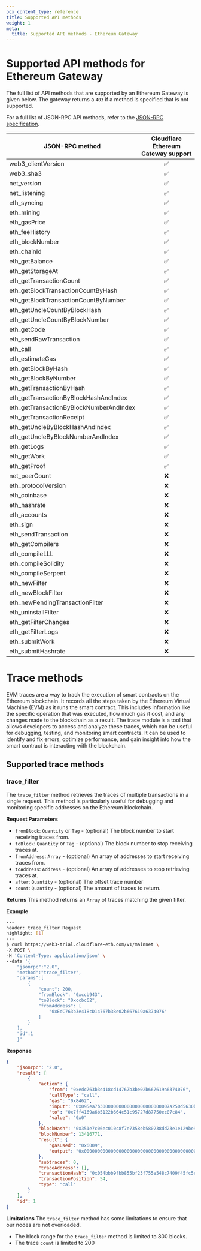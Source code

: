 ```yaml
---
pcx_content_type: reference
title: Supported API methods
weight: 1
meta:
  title: Supported API methods - Ethereum Gateway
---
```


# Supported API methods for Ethereum Gateway

The full list of API methods that are supported by an Ethereum Gateway
is given below. The gateway returns a `403` if a method is specified that is not
supported.

For a full list of JSON-RPC API methods, refer to the [JSON-RPC specification](https://github.com/ethereum/execution-apis).

| JSON-RPC method                         | Cloudflare Ethereum Gateway support |
| --------------------------------------- | :----------------------------------------: |
| web3_clientVersion                      |                     ✅                       |
| web3_sha3                               |                     ✅                       |
| net_version                             |                     ✅                       |
| net_listening                           |                     ✅                       |
| eth_syncing                             |                     ✅                       |
| eth_mining                              |                     ✅                       |
| eth_gasPrice                            |                     ✅                       |
| eth_feeHistory                          |                     ✅                       |
| eth_blockNumber                         |                     ✅                       |
| eth_chainId                             |                     ✅                       |
| eth_getBalance                          |                     ✅                       |
| eth_getStorageAt                        |                     ✅                      |
| eth_getTransactionCount                 |                     ✅                       |
| eth_getBlockTransactionCountByHash      |                     ✅                       |
| eth_getBlockTransactionCountByNumber    |                     ✅                       |
| eth_getUncleCountByBlockHash            |                     ✅                       |
| eth_getUncleCountByBlockNumber          |                     ✅                       |
| eth_getCode                             |                     ✅                       |
| eth_sendRawTransaction                  |                     ✅                       |
| eth_call                                |                     ✅                       |
| eth_estimateGas                         |                     ✅                       |
| eth_getBlockByHash                      |                     ✅                       |
| eth_getBlockByNumber                    |                     ✅                       |
| eth_getTransactionByHash                |                     ✅                       |
| eth_getTransactionByBlockHashAndIndex   |                     ✅                      |
| eth_getTransactionByBlockNumberAndIndex |                     ✅                       |
| eth_getTransactionReceipt               |                     ✅                       |
| eth_getUncleByBlockHashAndIndex         |                     ✅                       |
| eth_getUncleByBlockNumberAndIndex       |                     ✅                       |
| eth_getLogs                             |                     ✅                       |
| eth_getWork                             |                     ✅                       |
| eth_getProof                            |                     ✅                       |
| net_peerCount                           |                     ❌                       |
| eth_protocolVersion                     |                     ❌                       |
| eth_coinbase                            |                     ❌                        |
| eth_hashrate                            |                     ❌                       |
| eth_accounts                            |                     ❌                       |
| eth_sign                                |                     ❌                        |
| eth_sendTransaction                     |                     ❌                        |
| eth_getCompilers                        |                     ❌                        |
| eth_compileLLL                          |                     ❌                        |
| eth_compileSolidity                     |                     ❌                        |
| eth_compileSerpent                      |                     ❌                        |
| eth_newFilter                           |                     ❌                        |
| eth_newBlockFilter                      |                     ❌                        |
| eth_newPendingTransactionFilter         |                     ❌                        |
| eth_uninstallFilter                     |                     ❌                        |
| eth_getFilterChanges                    |                     ❌                        |
| eth_getFilterLogs                       |                     ❌                        |
| eth_submitWork                          |                     ❌                       |
| eth_submitHashrate                      |                     ❌                       |

# Trace methods

EVM traces are a way to track the execution of smart contracts on the Ethereum blockchain. It records all the steps taken by the Ethereum Virtual Machine (EVM) as it runs the smart contract. This includes information like the specific operation that was executed, how much gas it cost, and any changes made to the blockchain as a result. The trace module is a tool that allows developers to access and analyze these traces, which can be useful for debugging, testing, and monitoring smart contracts. It can be used to identify and fix errors, optimize performance, and gain insight into how the smart contract is interacting with the blockchain.

## Supported trace methods

### trace_filter
The `trace_filter` method retrieves the traces of multiple transactions in a single request. This method is particularly useful for debugging and monitoring specific addresses on the Ethereum blockchain.

**Request Parameters**
- `fromBlock`: `Quantity` or `Tag` - (optional) The block number to start receiving traces from.
- `toBlock`: `Quantity` or `Tag` - (optional) The block number to stop receiving traces at.
- `fromAddress`: `Array` - (optional) An array of addresses to start receiving traces from.
- `toAddress`: `Address` - (optional) An array of addresses to stop retrieving traces at.
- `after`: `Quantity` - (optional) The offset trace number
- `count`: `Quantity` - (optional) The amount of traces to return.

**Returns**
This method returns an `Array` of traces matching the given filter.

**Example**
```sh
---
header: trace_filter Request
highlight: [1]
---
$ curl https://web3-trial.cloudflare-eth.com/v1/mainnet \
-X POST \
-H 'Content-Type: application/json' \
--data '{
    "jsonrpc":"2.0",
    "method":"trace_filter",
    "params":[
        {
            "count": 200,
            "fromBlock": "0xccb943",
            "toBlock": "0xccbc62",
            "fromAddress": [
                "0xEdC763b3e418cD14767b3Be02b667619a6374076"
            ]
        }
    ],
    "id":1
    }'
```
**Response**
```json
{
    "jsonrpc": "2.0",
    "result": [
        {
            "action": {
                "from": "0xedc763b3e418cd14767b3be02b667619a6374076",
                "callType": "call",
                "gas": "0x8462",
                "input": "0x095ea7b30000000000000000000000007a250d5630b4cf539739df2c5dacb4c659f2488dffffffffffffffffffffffffffffffffffffffffffffffffffffffffffffffff",
                "to": "0x7ff4169a6b5122b664c51c95727d87750ec07c84",
                "value": "0x0"
            },
            "blockHash": "0x351e7c06ec010c8f7e7358eb580238dd23e1e129be96822aa93ebb6da08558e6",
            "blockNumber": 13416771,
            "result": {
                "gasUsed": "0x6009",
                "output": "0x0000000000000000000000000000000000000000000000000000000000000001"
            },
            "subtraces": 0,
            "traceAddress": [],
            "transactionHash": "0x054bbb9fbb855bf23f755e548c7409f45fc5eff8a824b2ad06380bc038d7b049",
            "transactionPosition": 54,
            "type": "call"
        }
    ],
    "id": 1
}
```

**Limitations**
The `trace_filter` method has some limitations to ensure that our nodes are not overloaded.
- The block range for the `trace_filter` method is limited to 800 blocks.
- The trace `count` is limited to 200
